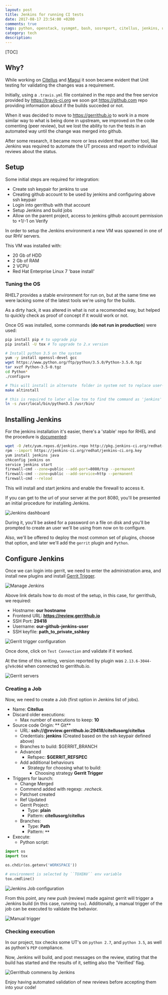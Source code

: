```yaml
---
layout: post
title: Jenkins for running CI tests
date: 2017-08-17 23:54:00 +0200
comments: true
tags: python, openstack, sysmgmt, bash, sosreport, citellus, jenkins, unittest, gerrit, magui, foss
category: tech
description:
---
```


[TOC]

## Why?
While working on [Citellus]({filename}2017-07-26-Citellus-framework-for-detecting-known-issues.md) and [Magui]({filename}2017-07-31-Magui-for-analysis-of-issues-across-several-hosts.md) it soon became evident that Unit testing for validating the changes was a requirement.

Initially, using a `.travis.yml` file contained in the repo and the free service provided by <https://travis-ci.org> we soon got <https://github.com> repo providing information about if the builds succeded or not.

When it was decided to move to <https://gerrithub.io> to work in a more similar way to what is being done in upstream, we improved on the code comenting (peer review), but we lost the ability to run the tests in an automated way until the change was merged into github.

After some research, it became more or less evident that another tool, like Jenkins was required to automate the UT process and report to individual reviews about the status.

## Setup
Some initial steps are required for integration:

- Create ssh keypair for jenkins to use
- Creating github account to be used by jenkins and configuring above ssh keypair
- Login into gerrithub with that account
- Setup Jenkins and build jobs
- Allow on the parent project, access to jenkins github account permission to +1/-1 on Verify

In order to setup the Jenkins environment a new VM was spawned in one of our RHV servers.

This VM was installed with:

- 20 Gb of HDD
- 2 Gb of RAM
- 2 VCPU
- Red Hat Enterprise Linux 7 'base install'

### Tuning the OS
RHEL7 provides a stable environment for run on, but at the same time we were lacking some of the latest tools we're using for the builds.

As a dirty hack, it was altered in what is not a recomended way, but helped to quickly check as proof of concept if it would work or not.

Once OS was installed, some commands (**do not run in production**) were used:

~~~bash
pip install pip # to upgrade pip
pip install -U tox # To upgrade to 2.x version

# Install python 3.5 on the system
yum -y install openssl-devel gcc
wget https://www.python.org/ftp/python/3.5.0/Python-3.5.0.tgz
tar xvzf Python-3.5-0.tgz
cd Python*
./configure

# This will install in alternate  folder in system not to replace user-wide python version
make altinstall

# this is required to later allow tox to find the command as 'jenkins' user
ln -s /usr/local/bin/python3.5 /usr/bin/
~~~

## Installing Jenkins

For the jenkins installation it's easier, there's a 'stable' repo for RHEL and the procedure is [documented](https://wiki.jenkins.io/display/JENKINS/Installing+Jenkins+on+Red+Hat+distributions):

~~~bash
wget -O /etc/yum.repos.d/jenkins.repo http://pkg.jenkins-ci.org/redhat-stable/jenkins.repo
rpm --import https://jenkins-ci.org/redhat/jenkins-ci.org.key
yum install jenkins java
chkconfig jenkins on
service jenkins start
firewall-cmd --zone=public --add-port=8080/tcp --permanent
firewall-cmd --zone=public --add-service=http --permanent
firewall-cmd --reload
~~~

This will install and start jenkins and enable the firewall to access it.

If you can get to the url of your server at the port 8080, you'll be presented an initial procedure for installing Jenkins.

![Jenkins dashboard]({static}/imagen/jenkins/dashboard.png)

During it, you'll be asked for a password on a file on disk and you'll be prompted to create an user we'll be using from now on to configure.

Also, we'll be offered to deploy the most common set of plugins, choose that option, and later we'll add the `gerrit` plugin and `Python`.

## Configure Jenkins

Once we can login into gerrit, we need to enter the administration area, and install new plugins and install [Gerrit Trigger](https://wiki.jenkins.io/display/JENKINS/Gerrit+Trigger).

![Manage Jenkins]({static}/imagen/jenkins/manage.png)

Above link details how to do most of the setup, in this case, for gerrithub, we required:

- Hostname: **our hostname**
- Frontend URL: **https://review.gerrithub.io**
- SSH Port: **29418**
- Username: **our-github-jenkins-user**
- SSH keyfile: **path_to_private_sshkey**

![Gerrit trigger configuration]({static}/imagen/jenkins/gerrit-trigger-config.png)

Once done, click on `Test Connection` and validate if it worked.

At the time of this writing, version reported by plugin was `2.13.6-3044-g7e9c06d` when connected to gerrithub.io.

![Gerrit servers]({static}/imagen/jenkins/gerritconfig.png)

### Creating a Job

Now, we need to create a Job (first option in Jenkins list of jobs).

- Name: **Citellus**
- Discard older executions:
    - Max number of executions to keep: **10**
- Source code Origin: ** Git**
    - URL: **ssh://<username>@review.gerrithub.io:29418/citellusorg/citellus**
    - Credentials: **jenkins** (Created based on the ssh keypair defined above)
    - Branches to build: $GERRIT_BRANCH
    - Advanced
        - Refspec: **$GERRIT_REFSPEC**
    - Add additional behaviours
        - Strategy for choosing what to build:
            - Choosing strategy **Gerrit Trigger**
- Triggers for launch:
    - Change Merged
    - Commend added with regexp: .*recheck.*
    - Patchset created
    - Ref Updated
    - Gerrit Project:
        - Type: **plain**
        - Pattern: **citellusorg/citellus**
    - Branches:
        - Type: **Path**
        - Pattern: **`**`**
- Execute:
    - Python script:

~~~python
import os
import tox

os.chdir(os.getenv('WORKSPACE'))

# environment is selected by ``TOXENV`` env variable
tox.cmdline()
~~~

![Jenkins Job configuration]({static}/imagen/jenkins/jobconfig.png)

From this point, any new push (review) made against gerrit will trigger a Jenkins build (in this case, running `tox`). Additionally, a manual trigger of the job can be executed to validate the behavior.

![Manual trigger]({static}/imagen/jenkins/manualtrigger.png)

### Checking execution

In our project, tox checks some UT's on `python 2.7`, and `python 3.5`, as well as python's `PEP` compliance.

Now, Jenkins will build, and post messages on the review, stating that the build has started and the results of it, setting also the 'Verified' flag.

![Gerrithub commens by Jenkins]({static}/imagen/jenkins/gitreview.png)

Enjoy having automated validation of new reviews before accepting them into your code!
